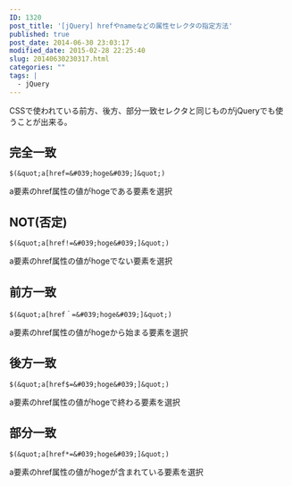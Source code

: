 ```yaml
---
ID: 1320
post_title: '[jQuery] hrefやnameなどの属性セレクタの指定方法'
published: true
post_date: 2014-06-30 23:03:17
modified_date: 2015-02-28 22:25:40
slug: 20140630230317.html
categories: ""
tags: |
  - jQuery
---
```

CSSで使われている前方、後方、部分一致セレクタと同じものがjQueryでも使うことが出来る。

<!--more-->

## 完全一致

```language-js
$(&quot;a[href=&#039;hoge&#039;]&quot;)
```

a要素のhref属性の値がhogeである要素を選択

## NOT(否定)

```language-js
$(&quot;a[href!=&#039;hoge&#039;]&quot;)
```

a要素のhref属性の値がhogeでない要素を選択

## 前方一致

```language-js
$(&quot;a[href＾=&#039;hoge&#039;]&quot;)
```

a要素のhref属性の値がhogeから始まる要素を選択

## 後方一致

```language-js
$(&quot;a[href$=&#039;hoge&#039;]&quot;)
```

a要素のhref属性の値がhogeで終わる要素を選択

## 部分一致

```language-js
$(&quot;a[href*=&#039;hoge&#039;]&quot;)
```

a要素のhref属性の値がhogeが含まれている要素を選択